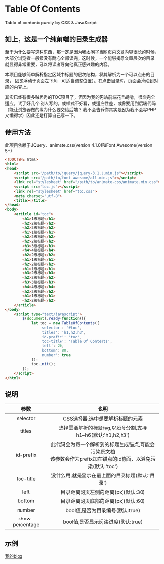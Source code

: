 # Table Of Contents
 Table of contents purely by CSS & JavaScript


## 如上，这是一个纯前端的目录生成器

至于为什么要写这种东西，那一定是因为<del>我太闲了</del>当网页内文章内容很长的时候，
大部分浏览者一般都没有耐心全部读完，这时候，一个能够揭示文章层次的目录
就显得非常重要，可以将读者导向他真正感兴趣的内容。

本项目能够简单解析指定区域中标题的层次结构，将其解析为一个可以点击的目录，
固定浮动于页面左下角（可适当调整位置）。在点击目录时，页面会滑动到对应的内容上。

其实已经有很多贼优秀的TOC项目了，但因为我的网站前端花里胡哨，很难完全适应，试了好几个
别人写的，或样式不好看，或适应性差，或需要用到后端代码（能让浏览器做的事为什么要交给后端？
我不会告诉你其实是因为我不会写PHP又懒得学）因此还是打算自己写一下。
## 使用方法

此项目依赖于JQuery、animate.css(version 4.1.0)和Font Awesome(version 5+)

```html
<!DOCTYPE html>
<html>
<head>
    <script src="/path/to/jquery/jquery-3.1.1.min.js"></script>
    <script src="/path/to/font-awesome/all.min.js"></script>
    <link rel="stylesheet" href="/path/to/animate-css/animate.min.css">
    <script src="toc.js"></script>
    <link rel="stylesheet" href="toc.css">
    <meta charset="utf-8">
    <title></title>
</head>
<body>
    <article id="toc">
        <h1>1级标题</h1>
        <h2>2级标题</h2>
        <h2>2级标题</h2>
        <h1>1级标题</h1>
        <h2>2级标题</h2>
        <h2>2级标题</h2>
        <h3>3级标题</h3>
        <h4>4级标题</h4>
        <h2>2级标题</h2>
        <h1>1级标题</h1>
        <h2>2级标题</h2>
        <h1>1级标题</h1>
        <h3>2级标题</h3>
        <h2>2级标题</h2>
        <h3>3级标题</h3>
        <h4>4级标题</h4>
        <h2>2级标题</h2>
        <h1>1级标题</h1>
        <h2>2级标题</h2>
    </article>
</body>
    <script type="text/javascript">
        $(document).ready(function(){
            let toc = new TableOfContents({
                'selector': '#toc',
                'titles': 'h1,h2,h3',
                'id-prefix': 'toc',
                'toc-title': 'Table Of Contents',
                'left': 20,
                'bottom': 80,
                'number': true
            });
            toc.init();
        });
    </script>
</html>
```

## 说明

|参数|说明|
|:---:|:---:|
|selector|CSS选择器,选中想要解析标题的元素|
|titles|选择需要解析的标题tag,以逗号分割,支持h1~h6(默认:'h1,h2,h3')|
|id-prefix|此代码会为每一个解析到的标题生成锚点,可能会污染原文档<br>该参数会作为prefix加在锚点的id前面，以避免污染(默认:'toc')|
|toc-title|没什么用,就是显示在最上面的目录标题(默认:'目录')|
|left|目录距离网页左侧的距离(px)(默认:30)|
|bottom|目录距离网页底部的距离(px)(默认:60)|
|number|bool值,是否为目录编号(默认:true)|
|show-percentage|bool值,是否显示阅读进度(默认:true)|

## 示例

[我的blog](https://www.fyz666.xyz/)